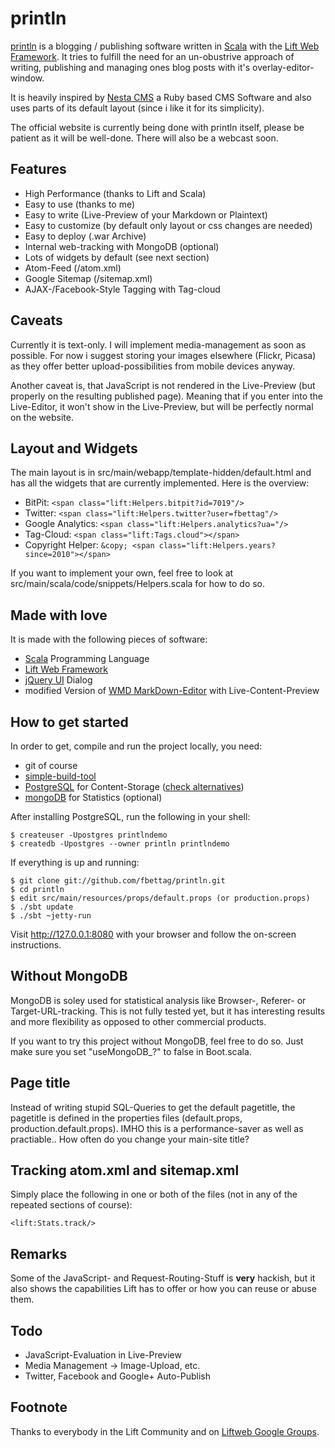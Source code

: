 # println

[println](http://println.io) is a blogging / publishing software written in [Scala](http://www.scala-lang.org) with the [Lift Web Framework](http://www.liftweb.net). It tries to fulfill the need for an un-obustrive approach of writing, publishing and managing ones blog posts with it's overlay-editor-window.

It is heavily inspired by [Nesta CMS](http://nestacms.com/) a Ruby based CMS Software and also uses parts of its default layout (since i like it for its simplicity).

The official website is currently being done with println itself, please be patient as it will be well-done. There will also be a webcast soon.


## Features

* High Performance (thanks to Lift and Scala)
* Easy to use (thanks to me)
* Easy to write (Live-Preview of your Markdown or Plaintext)
* Easy to customize (by default only layout or css changes are needed)
* Easy to deploy (.war Archive)
* Internal web-tracking with MongoDB (optional)
* Lots of widgets by default (see next section)
* Atom-Feed (/atom.xml)
* Google Sitemap (/sitemap.xml)
* AJAX-/Facebook-Style Tagging with Tag-cloud

## Caveats

Currently it is text-only. I will implement media-management as soon as possible. For now i suggest storing your images elsewhere (Flickr, Picasa) as they offer better upload-possibilities from mobile devices anyway.

Another caveat is, that JavaScript is not rendered in the Live-Preview (but properly on the resulting published page). Meaning that if you enter <script src="..."></script> into the Live-Editor, it won't show in the Live-Preview, but will be perfectly normal on the website.


## Layout and Widgets

The main layout is in src/main/webapp/template-hidden/default.html and has all the widgets that are currently implemented. Here is the overview:

* BitPit: ```<span class="lift:Helpers.bitpit?id=7019"/>```
* Twitter: ```<span class="lift:Helpers.twitter?user=fbettag"/>```
* Google Analytics: ```<span class="lift:Helpers.analytics?ua="/>```
* Tag-Cloud: ```<span class="lift:Tags.cloud"></span>```
* Copyright Helper: ```&copy; <span class="lift:Helpers.years?since=2010"></span>```

If you want to implement your own, feel free to look at src/main/scala/code/snippets/Helpers.scala for how to do so.


## Made with love

It is made with the following pieces of software:

* [Scala](http://www.scala-lang.org) Programming Language
* [Lift Web Framework](http://www.liftweb.net)
* [jQuery UI](http://www.jqueryui.com) Dialog
* modified Version of [WMD MarkDown-Editor](https://github.com/klipstein/wmd) with Live-Content-Preview


## How to get started

In order to get, compile and run the project locally, you need:

* git of course
* [simple-build-tool](https://github.com/harrah/xsbt/wiki)
* [PostgreSQL](http://www.postgresql.org) for Content-Storage ([check alternatives](http://www.assembla.com/spaces/liftweb/wiki/Persistence_Alternatives))
* [mongoDB](http://www.mongodb.org) for Statistics (optional)


After installing PostgreSQL, run the following in your shell:

```shell
$ createuser -Upostgres printlndemo
$ createdb -Upostgres --owner println printlndemo
```


If everything is up and running:

```shell
$ git clone git://github.com/fbettag/println.git
$ cd println
$ edit src/main/resources/props/default.props (or production.props)
$ ./sbt update
$ ./sbt ~jetty-run
```

Visit http://127.0.0.1:8080 with your browser and follow the on-screen instructions.


## Without MongoDB

MongoDB is soley used for statistical analysis like Browser-, Referer- or Target-URL-tracking. This is not fully tested yet, but it has interesting results and more flexibility as opposed to other commercial products.

If you want to try this project without MongoDB, feel free to do so. Just make sure you set "useMongoDB_?" to false in Boot.scala.


## Page title

Instead of writing stupid SQL-Queries to get the default pagetitle, the pagetitle is defined in the properties files (default.props, production.default.props). IMHO this is a performance-saver as well as practiable.. How often do you change your main-site title?


## Tracking atom.xml and sitemap.xml

Simply place the following in one or both of the files (not in any of the repeated sections of course):

```
<lift:Stats.track/>
```


## Remarks

Some of the JavaScript- and Request-Routing-Stuff is **very** hackish, but it also shows the capabilities Lift has to offer or how you can reuse or abuse them.


## Todo

* JavaScript-Evaluation in Live-Preview
* Media Management -> Image-Upload, etc.
* Twitter, Facebook and Google+ Auto-Publish


## Footnote

Thanks to everybody in the Lift Community and on [Liftweb Google Groups](http://groups.google.com/group/liftweb).
